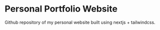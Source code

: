 # Personal Portfolio Website
Github repository of my personal website built using nextjs + tailwindcss. 